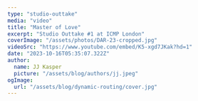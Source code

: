 ```yaml
---
type: "studio-outtake"
media: "video"
title: "Master of Love"
excerpt: "Studio Outtake #1 at ICMP London"
coverImage: "/assets/photos/DAR-23-cropped.jpg"
videoSrc: "https://www.youtube.com/embed/K5-xgd7JKak?hd=1"
date: "2023-10-16T05:35:07.322Z"
author:
  name: JJ Kasper
  picture: "/assets/blog/authors/jj.jpeg"
ogImage:
  url: "/assets/blog/dynamic-routing/cover.jpg"
---
```

